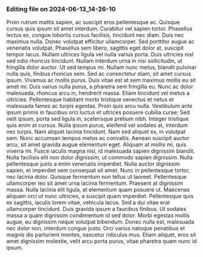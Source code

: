 

### Editing file on 2024-06-13_14-26-10

Proin rutrum mattis sapien, ac suscipit eros pellentesque ac. Quisque cursus quis ipsum sit amet interdum. Curabitur vel sapien tortor. Phasellus lectus ex, congue lobortis cursus facilisis, tincidunt nec diam. Duis nec maximus nulla. Donec volutpat efficitur ullamcorper. Sed porttitor augue ac venenatis volutpat. Phasellus sem libero, sagittis eget dolor at, suscipit tempor lacus. Nullam ultrices ligula vel nulla varius porta. Duis ultricies nisl sed odio rhoncus tincidunt. Nullam interdum urna in nisi sollicitudin, ut fringilla dolor auctor. Ut sed tempus mi. Nullam nunc metus, blandit pulvinar nulla quis, finibus rhoncus sem.
Sed ac consectetur diam, sit amet cursus ipsum. Vivamus ac mollis purus. Duis vitae est at sem maximus mollis eu sit amet mi. Duis varius nulla purus, a pharetra sem fringilla eu. Nunc ac dolor malesuada, rhoncus arcu in, hendrerit massa. Etiam tincidunt vel metus a ultricies. Pellentesque habitant morbi tristique senectus et netus et malesuada fames ac turpis egestas. Proin quis arcu nulla.
Vestibulum ante ipsum primis in faucibus orci luctus et ultrices posuere cubilia curae; Sed velit ipsum, porta sed ligula in, scelerisque pretium nibh. Integer tristique quis enim at cursus. Nulla ipsum purus, eleifend vel sodales at, interdum nec turpis. Nam aliquet lacinia tincidunt. Nam sed aliquet ex, in volutpat sem. Nunc accumsan tempus metus ac convallis. Aenean suscipit auctor arcu, sit amet gravida augue elementum eget. Aliquam at mollis mi, quis viverra mi. Fusce iaculis magna nisl, id malesuada sapien dignissim blandit. Nulla facilisis elit non dolor dignissim, ut commodo sapien dignissim. Nulla pellentesque justo a enim venenatis imperdiet. Nulla auctor dignissim sapien, et imperdiet sem consequat sit amet.
Nunc in pellentesque tortor, nec lacinia dolor. Quisque fermentum non tellus ut laoreet. Pellentesque ullamcorper leo sit amet urna lacinia fermentum. Praesent at dignissim massa. Nulla lacinia elit ligula, at elementum quam posuere ut. Maecenas aliquam orci ut nunc ultricies, a suscipit quam imperdiet. Pellentesque quis ex sagittis, iaculis lorem vitae, vehicula lacus. Sed a dui vitae erat ullamcorper tincidunt. Duis gravida ipsum a faucibus finibus. Ut sodales massa a quam dignissim condimentum id sed dolor. Morbi egestas mollis augue, eu dignissim neque volutpat bibendum. Donec nulla est, malesuada nec dolor non, interdum congue justo. Orci varius natoque penatibus et magnis dis parturient montes, nascetur ridiculus mus. Etiam aliquet, eros sit amet dignissim molestie, velit arcu porta purus, vitae pharetra quam nunc id ipsum.


